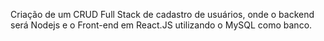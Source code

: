 Criação de um CRUD Full Stack de cadastro de usuários, onde o backend será Nodejs e o Front-end em React.JS utilizando o MySQL como banco.
